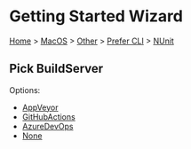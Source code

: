 <!--
GENERATED FILE - DO NOT EDIT
This file was generated by [MarkdownSnippets](https://github.com/SimonCropp/MarkdownSnippets).
Source File: /docs/mdsource/wiz/MacOS_Other_Cli_NUnit.source.md
To change this file edit the source file and then run MarkdownSnippets.
-->

# Getting Started Wizard

[Home](/docs/wiz/readme.md) > [MacOS](MacOS.md) > [Other](MacOS_Other.md) > [Prefer CLI](MacOS_Other_Cli.md) > [NUnit](MacOS_Other_Cli_NUnit.md)

## Pick BuildServer

Options:
 * [AppVeyor](MacOS_Other_Cli_NUnit_AppVeyor.md)
 * [GitHubActions](MacOS_Other_Cli_NUnit_GitHubActions.md)
 * [AzureDevOps](MacOS_Other_Cli_NUnit_AzureDevOps.md)
 * [None](MacOS_Other_Cli_NUnit_None.md)
